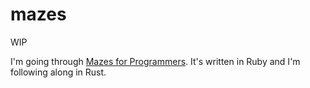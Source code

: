 # mazes

WIP

I'm going through [Mazes for Programmers](http://www.mazesforprogrammers.com/).  It's written in Ruby and I'm following along in Rust.
